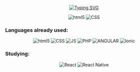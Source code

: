 <p align="center">
<a href="https://git.io/typing-svg"><img src="https://readme-typing-svg.demolab.com?font=Fira+Code&weight=700&pause=1000&color=4892CF&background=2D37B800&center=true&vCenter=true&width=435&lines=Hello%2C+I'm+Daniel+Torquato;I'm+22+years+old;I'm+from+Brazil;Computer+Science+Student" alt="Typing SVG" /></a>
</p>

<p align="center">
<img alt="html5" src="https://github-readme-stats.vercel.app/api?username=danieltorquato&theme=dracula&border_radius=50&card_width=400px">
<img alt="CSS" src="https://github-readme-stats.vercel.app/api/top-langs/?username=danieltorquato&layout=compact">
</p>

<h3>Languages already used:</h3>
<p align="center">
<img alt="html5" src="https://img.shields.io/badge/HTML-239120?style=for-the-badge&logo=html5&logoColor=white">
<img alt="CSS" src="https://img.shields.io/badge/CSS3-1572B6?style=for-the-badge&logo=css3&logoColor=white">
<img alt="JS" src="https://img.shields.io/badge/JavaScript-F7DF1E?style=for-the-badge&logo=javascript&logoColor=black">
<img alt="PHP" src="https://img.shields.io/badge/PHP-777BB4?style=for-the-badge&logo=php&logoColor=white">
<img alt="ANGULAR" src="https://img.shields.io/badge/Angular-DD0031?style=for-the-badge&logo=angular&logoColor=white">
<img alt="Ionic" src="https://img.shields.io/badge/Ionic-3880FF?style=for-the-badge&logo=ionic&logoColor=white">
</p>
<h3>Studying:</h3>
<p align="center">
<img alt="React" src="https://img.shields.io/badge/React-20232A?style=for-the-badge&logo=react&logoColor=61DAFB">
<img alt="React Native" src="https://img.shields.io/badge/React_Native-20232A?style=for-the-badge&logo=react&logoColor=61DAFB">
</p>
